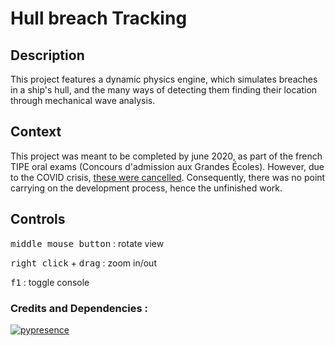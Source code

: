 # Hull breach Tracking

## Description
This project features a dynamic physics engine, which simulates breaches in a ship's hull, and the many ways of detecting them finding their location through mechanical wave analysis.

## Context

This project was meant to be completed by june 2020, as part of the french TIPE oral exams (Concours d'admission aux Grandes Écoles). However, due to the COVID crisis, [these were cancelled](https://major-prepa.com/actualite/concours-2020-grandes-ecoles-explications/#:~:text=La%20d%C3%A9cision%20du%20Chapitre%20des,des%20pr%C3%A9parationnaires%20que%20des%20%C3%A9tudiants.). Consequently, there was no point carrying on the development process, hence the unfinished work.

## Controls

<kbd>middle mouse button</kbd> : rotate view

<kbd>right click</kbd> + <kbd>drag</kbd> : zoom in/out

<kbd>f1</kbd> : toggle console

### Credits and Dependencies :

[![pypresence](https://img.shields.io/badge/using-pypresence-00bb88.svg?style=for-the-badge&logo=discord&logoWidth=20)](https://github.com/qwertyquerty/pypresence)

